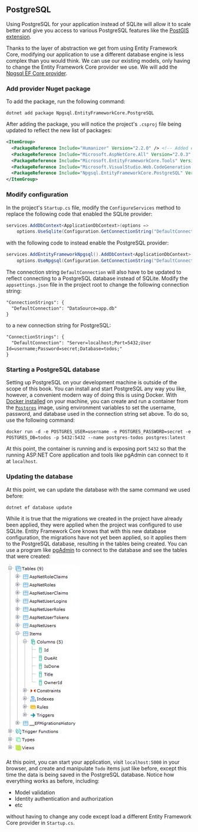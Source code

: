 ## PostgreSQL

Using PostgreSQL for your application instead of SQLite will allow it to scale better and give you access to various PostgreSQL features like the [PostGIS extension](https://postgis.net/).

Thanks to the layer of abstraction we get from using Entity Framework Core, modifying our application to use a different database engine is less complex than you would think. We can use our existing models, only having to change the Entity Framework Core provider we use. We will add the [Npgsql EF Core provider](http://www.npgsql.org/efcore/index.html).

### Add provider Nuget package

To add the package, run the following command:

```
dotnet add package Npgsql.EntityFrameworkCore.PostgreSQL
```

After adding the package, you will notice the project's `.csproj` file being updated to reflect the new list of packages:

```xml
<ItemGroup>
  <PackageReference Include="Humanizer" Version="2.2.0" /> <!-- Added earlier -->
  <PackageReference Include="Microsoft.AspNetCore.All" Version="2.0.3" />
  <PackageReference Include="Microsoft.EntityFrameworkCore.Tools" Version="2.0.1" PrivateAssets="All" />
  <PackageReference Include="Microsoft.VisualStudio.Web.CodeGeneration.Design" Version="2.0.1" PrivateAssets="All" />
  <PackageReference Include="Npgsql.EntityFrameworkCore.PostgreSQL" Version="2.0.1" /> <!-- Added now -->
</ItemGroup>
```

### Modify configuration

In the project's `Startup.cs` file, modify the `ConfigureServices` method to replace the following code that enabled the SQLite provider:

```csharp
services.AddDbContext<ApplicationDbContext>(options =>
    options.UseSqlite(Configuration.GetConnectionString("DefaultConnection")));
```

with the following code to instead enable the PostgreSQL provider:

```csharp
services.AddEntityFrameworkNpgsql().AddDbContext<ApplicationDbContext>(options =>
    options.UseNpgsql(Configuration.GetConnectionString("DefaultConnection")));
```  

The connection string `DefaultConnection` will also have to be updated to reflect connecting to a PostgreSQL database instead of SQLite. Modify the `appsettings.json` file in the project root to change the following connection string:

```
"ConnectionStrings": {
  "DefaultConnection": "DataSource=app.db"
}
```

to a new connection string for PostgreSQL:

```
"ConnectionStrings": {
  "DefaultConnection": "Server=localhost;Port=5432;User Id=username;Password=secret;Database=todos;"
}
```

### Starting a PostgreSQL database

Setting up PostgreSQL on your development machine is outside of the scope of this book. You can install and start PostgreSQL any way you like, however, a convenient modern way of doing this is using Docker. With [Docker installed](https://docs.docker.com/install/) on your machine, you can create and run a container from the [`Postgres`](https://hub.docker.com/_/postgres/) image, using environment variables to set the username, password, and database used in the connection string set above. To do so, use the following command:

```
docker run -d -e POSTGRES_USER=username -e POSTGRES_PASSWORD=secret -e POSTGRES_DB=todos -p 5432:5432 --name postgres-todos postgres:latest
```

At this point, the container is running and is exposing port `5432` so that the running ASP.NET Core application and tools like pgAdmin can connect to it at `localhost`.

### Updating the database

At this point, we can update the database with the same command we used before:

```
dotnet ef database update
```

While it is true that the migrations we created in the project have already been applied, they were applied when the project was configured to use SQLite. Entity Framework Core knows that with this new database configuration, the migrations have not yet been applied, so it applies them to the PostgreSQL database, resulting in the tables being created. You can use a program like [pgAdmin](https://www.pgadmin.org/) to connect to the database and see the tables that were created:

![pgAdmin showing the tables](pgadmin_aspnetcore_tables_created.png)

At this point, you can start your application, visit `localhost:5000` in your browser, and create and manipulate `Todo` items just like before, except this time the data is being saved in the PostgreSQL database. Notice how everything works as before, including:

* Model validation
* Identity authentication and authorization
* etc

without having to change any code except load a different Entity Framework Core provider in `Startup.cs`.